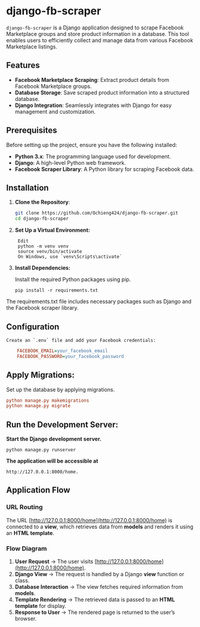 # django-fb-scraper

`django-fb-scraper` is a Django application designed to scrape Facebook Marketplace groups and store product information in a database. This tool enables users to efficiently collect and manage data from various Facebook Marketplace listings.

## Features

- **Facebook Marketplace Scraping**: Extract product details from Facebook Marketplace groups.
- **Database Storage**: Save scraped product information into a structured database.
- **Django Integration**: Seamlessly integrates with Django for easy management and customization.

## Prerequisites

Before setting up the project, ensure you have the following installed:

- **Python 3.x**: The programming language used for development.
- **Django**: A high-level Python web framework.
- **Facebook Scraper Library**: A Python library for scraping Facebook data.

## Installation

1. **Clone the Repository**:

   ```bash
   git clone https://github.com/Ochieng424/django-fb-scraper.git
   cd django-fb-scraper
   ```
   
2. **Set Up a Virtual Environment:** 

        Edit
        python -m venv venv
        source venv/bin/activate  
        On Windows, use `venv\Scripts\activate` 

    
    
3. **Install Dependencies:**

    Install the required Python packages using pip.

       pip install -r requirements.txt

The requirements.txt file includes necessary packages such as Django and the Facebook scraper library.


## Configuration

    Create an `.env` file and add your Facebook credentials:

```ini
    FACEBOOK_EMAIL=your_facebook_email
    FACEBOOK_PASSWORD=your_facebook_password
```


## Apply Migrations:

Set up the database by applying migrations.

```ini
python manage.py makemigrations
python manage.py migrate

```
## Run the Development Server:
**Start the Django development server.**

    python manage.py runserver

**The application will be accessible at** 
    
   ``` 
http://127.0.0.1:8000/home.
```


## Application Flow

### URL Routing  
The URL [http://127.0.0.1:8000/home](http://127.0.0.1:8000/home) is connected to a **view**, which retrieves data from **models** and renders it using an **HTML template**.

### Flow Diagram  
1. **User Request** → The user visits [http://127.0.0.1:8000/home](http://127.0.0.1:8000/home).  
2. **Django View** → The request is handled by a Django **view** function or class.  
3. **Database Interaction** → The view fetches required information from **models**.  
4. **Template Rendering** → The retrieved data is passed to an **HTML template** for display.  
5. **Response to User** → The rendered page is returned to the user’s browser.


